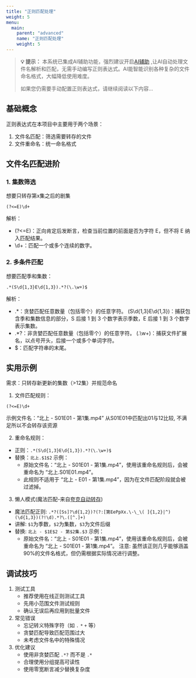 ```yaml
---
title: "正则匹配处理"
weight: 5
menu:
  main:
    parent: "advanced"
    name: "正则匹配处理"
    weight: 5
---
```





> **💡 提示：** 本系统已集成AI辅助功能，强烈建议开启[AI辅助](/advanced/ai) ,让AI自动处理文件名解析和匹配，无需手动编写正则表达式。AI能智能识别各种复杂的文件命名格式，大幅降低使用难度。
> 
> 如果您仍需要手动配置正则表达式，请继续阅读以下内容...



## 基础概念
正则表达式在本项目中主要用于两个场景：
1. 文件名匹配：筛选需要转存的文件
2. 文件重命名：统一命名格式

## 文件名匹配进阶
### 1. 集数筛选
想要只转存第x集之后的剧集
```plaintext
(?<=E)\d+
```
解析：
- (?<=E)：正向肯定后发断言，检查当前位置的前面是否为字符 E，但不将 E 纳入匹配结果。
- \d+：匹配一个或多个连续的数字。


### 2. 多条件匹配
想要匹配季和集数：
```plaintext
.*(S\d{1,3}E\d{1,3}).*?(\.\w+)$
```
解析：
- .*：贪婪匹配任意数量（包括零个）的任意字符。
(S\d{1,3}E\d{1,3})：捕获包含季和集数信息的部分，S 后接 1 到 3 个数字表示季数，E 后接 1 到 3 个数字表示集数。
- .*?：非贪婪匹配任意数量（包括零个）的任意字符。
(\.\w+)：捕获文件扩展名，以点号开头，后接一个或多个单词字符。
- $：匹配字符串的末尾。


## 实用示例
需求：只转存新更新的集数（>12集）并规范命名
1. 文件匹配规则：
```plaintext
(?<=E)\d+
```
示例文件名：“北上 - S01E01 - 第1集.mp4” 从S01E01中匹配出01与12比较, 不满足所以不会转存该资源

2. 重命名规则：
- 正则：`.*(S\d{1,3}E\d{1,3}).*?(\.\w+)$`
- 替换：`北上.$1$2`
示例：
    - 原始文件名：“北上 - S01E01 - 第1集.mp4”，使用该重命名规则后，会被重命名为 “北上.S01E01.mp4”。
    - 此规则不适用于 “北上 - E01 - 第1集.mp4”，因为在文件匹配阶段就会被过滤掉。 

3. 懒人模式(魔法匹配-来自[夸克自动转存](https://github.com/Cp0204/quark-auto-save))
- 魔法匹配正则: `.*?([Ss]?\d{1,2})?(?:[第EePpXx.\-\_\( ]{1,2}|^)(\d{1,3})(?!\d).*?\.([^.]+)`
- 讲解: `$1`为季数，`$2`为集数，`$3`为文件后缀 
- 替换: `北上 - $1E$2 - 第$2集.$3`
示例：
    - 原始文件名：“北上 - S01E01 - 第1集.mp4”，使用该重命名规则后，会被重命名为 “北上 - S01E01 - 第1集.mp4”。
注意: 虽然该正则几乎能够涵盖90%的文件名格式，但仍需根据实际情况进行调整。


## 调试技巧
1. 测试工具
    - 推荐使用在线正则测试工具
    - 先用小范围文件测试规则
    - 确认无误后再应用到批量文件
2. 常见错误
    - 忘记转义特殊字符（如 `.` `*` `+` 等）
    - 贪婪匹配导致匹配范围过大
    - 未考虑文件名中的特殊情况
3. 优化建议
    - 使用非贪婪匹配 `.*?` 而不是 `.*`
    - 合理使用分组提高可读性
    - 使用零宽断言减少替换复杂度 
